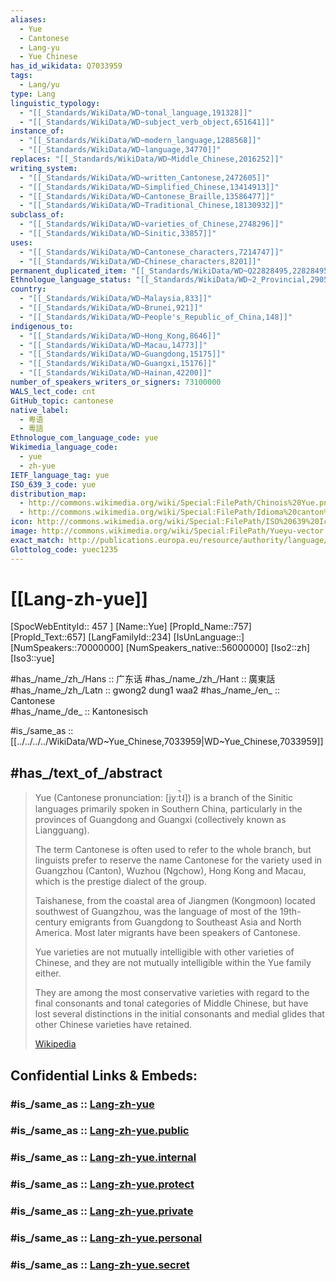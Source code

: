 ```yaml
---
aliases:
  - Yue
  - Cantonese
  - Lang-yu
  - Yue Chinese
has_id_wikidata: Q7033959
tags:
  - Lang/yu
type: Lang
linguistic_typology:
  - "[[_Standards/WikiData/WD~tonal_language,191328]]"
  - "[[_Standards/WikiData/WD~subject_verb_object,651641]]"
instance_of:
  - "[[_Standards/WikiData/WD~modern_language,1288568]]"
  - "[[_Standards/WikiData/WD~language,34770]]"
replaces: "[[_Standards/WikiData/WD~Middle_Chinese,2016252]]"
writing_system:
  - "[[_Standards/WikiData/WD~written_Cantonese,2472605]]"
  - "[[_Standards/WikiData/WD~Simplified_Chinese,13414913]]"
  - "[[_Standards/WikiData/WD~Cantonese_Braille,13586477]]"
  - "[[_Standards/WikiData/WD~Traditional_Chinese,18130932]]"
subclass_of:
  - "[[_Standards/WikiData/WD~varieties_of_Chinese,2748296]]"
  - "[[_Standards/WikiData/WD~Sinitic,33857]]"
uses:
  - "[[_Standards/WikiData/WD~Cantonese_characters,7214747]]"
  - "[[_Standards/WikiData/WD~Chinese_characters,8201]]"
permanent_duplicated_item: "[[_Standards/WikiData/WD~Q22828495,22828495]]"
Ethnologue_language_status: "[[_Standards/WikiData/WD~2_Provincial,29051547]]"
country:
  - "[[_Standards/WikiData/WD~Malaysia,833]]"
  - "[[_Standards/WikiData/WD~Brunei,921]]"
  - "[[_Standards/WikiData/WD~People's_Republic_of_China,148]]"
indigenous_to:
  - "[[_Standards/WikiData/WD~Hong_Kong,8646]]"
  - "[[_Standards/WikiData/WD~Macau,14773]]"
  - "[[_Standards/WikiData/WD~Guangdong,15175]]"
  - "[[_Standards/WikiData/WD~Guangxi,15176]]"
  - "[[_Standards/WikiData/WD~Hainan,42200]]"
number_of_speakers_writers_or_signers: 73100000
WALS_lect_code: cnt
GitHub_topic: cantonese
native_label:
  - 粤语
  - 粵語
Ethnologue_com_language_code: yue
Wikimedia_language_code:
  - yue
  - zh-yue
IETF_language_tag: yue
ISO_639_3_code: yue
distribution_map:
  - http://commons.wikimedia.org/wiki/Special:FilePath/Chinois%20Yue.png
  - http://commons.wikimedia.org/wiki/Special:FilePath/Idioma%20canton%C3%A9s.png
icon: http://commons.wikimedia.org/wiki/Special:FilePath/ISO%20639%20Icon%20yue.svg
image: http://commons.wikimedia.org/wiki/Special:FilePath/Yueyu-vector.svg
exact_match: http://publications.europa.eu/resource/authority/language/YUE
Glottolog_code: yuec1235
---
```


# [[Lang-zh-yue]] 

[SpocWebEntityId:: 457 ]
[Name::Yue]
[PropId_Name::757]
[PropId_Text::657]
[LangFamilyId::234]
[IsUnLanguage::]
[NumSpeakers::70000000]
[NumSpeakers_native::56000000]
[Iso2::zh]
[Iso3::yue]


#has_/name_/zh_/Hans :: 广东话 
#has_/name_/zh_/Hant :: 廣東話 
#has_/name_/zh_/Latn :: gwong2 dung1 waa2 
#has_/name_/en_ :: Cantonese  
#has_/name_/de_ :: Kantonesisch   

#is_/same_as :: [[../../../../WikiData/WD~Yue_Chinese,7033959|WD~Yue_Chinese,7033959]]  

## #has_/text_of_/abstract  


> Yue (Cantonese pronunciation: [jyːt̚˨]) is a branch of the Sinitic languages 
> primarily spoken in Southern China, 
> particularly in the provinces of Guangdong and Guangxi 
> (collectively known as Liangguang).
>
> The term Cantonese is often used to refer to the whole branch, 
> but linguists prefer to reserve the name Cantonese 
> for the variety used in Guangzhou (Canton), Wuzhou (Ngchow), Hong Kong and Macau, 
> which is the prestige dialect of the group. 
> 
> Taishanese, from the coastal area of Jiangmen (Kongmoon) 
> located southwest of Guangzhou, 
> was the language of most of the 19th-century emigrants 
> from Guangdong to Southeast Asia and North America. 
> Most later migrants have been speakers of Cantonese.
>
> Yue varieties are not mutually intelligible with other varieties of Chinese, 
> and they are not mutually intelligible within the Yue family either. 
> 
> They are among the most conservative varieties 
> with regard to the final consonants and tonal categories of Middle Chinese, 
> but have lost several distinctions in the initial consonants and medial glides 
> that other Chinese varieties have retained.
>
> [Wikipedia](https://en.wikipedia.org/wiki/Yue%20Chinese)


## Confidential Links & Embeds: 

### #is_/same_as :: [Lang-zh-yue](/_Standards/Language/Lang~Family/LangFamily-Sino-Tibetan/LangFamily-Sinitic/Lang-zh-yue.md) 

### #is_/same_as :: [Lang-zh-yue.public](/_public/Language/Lang~Family/LangFamily-Sino-Tibetan/LangFamily-Sinitic/Lang-zh-yue.public.md) 

### #is_/same_as :: [Lang-zh-yue.internal](/_internal/Language/Lang~Family/LangFamily-Sino-Tibetan/LangFamily-Sinitic/Lang-zh-yue.internal.md) 

### #is_/same_as :: [Lang-zh-yue.protect](/_protect/Language/Lang~Family/LangFamily-Sino-Tibetan/LangFamily-Sinitic/Lang-zh-yue.protect.md) 

### #is_/same_as :: [Lang-zh-yue.private](/_private/Language/Lang~Family/LangFamily-Sino-Tibetan/LangFamily-Sinitic/Lang-zh-yue.private.md) 

### #is_/same_as :: [Lang-zh-yue.personal](/_personal/Language/Lang~Family/LangFamily-Sino-Tibetan/LangFamily-Sinitic/Lang-zh-yue.personal.md) 

### #is_/same_as :: [Lang-zh-yue.secret](/_secret/Language/Lang~Family/LangFamily-Sino-Tibetan/LangFamily-Sinitic/Lang-zh-yue.secret.md)

